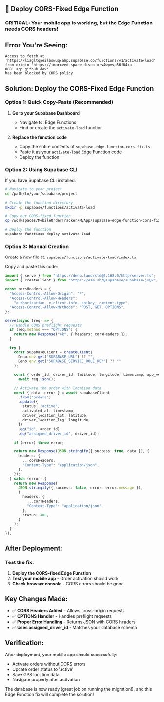 ## 🚀 Deploy CORS-Fixed Edge Function

### **CRITICAL:** Your mobile app is working, but the Edge Function needs CORS headers!

## Error You're Seeing:

```
Access to fetch at 'https://liagltqpeilbswuqcahp.supabase.co/functions/v1/activate-load'
from origin 'https://improved-space-disco-xrw4wpvvp56f64xp-8081.app.github.dev'
has been blocked by CORS policy
```

## Solution: Deploy the CORS-Fixed Edge Function

### **Option 1: Quick Copy-Paste (Recommended)**

1. **Go to your Supabase Dashboard**

   - Navigate to: Edge Functions
   - Find or create the `activate-load` function

2. **Replace the function code**
   - Copy the entire contents of `supabase-edge-function-cors-fix.ts`
   - Paste it as your `activate-load` Edge Function code
   - Deploy the function

### **Option 2: Using Supabase CLI**

If you have Supabase CLI installed:

```bash
# Navigate to your project
cd /path/to/your/supabase/project

# Create the function directory
mkdir -p supabase/functions/activate-load

# Copy our CORS-fixed function
cp /workspaces/MobileOrderTracker/MyApp/supabase-edge-function-cors-fix.ts supabase/functions/activate-load/index.ts

# Deploy the function
supabase functions deploy activate-load
```

### **Option 3: Manual Creation**

Create a new file at: `supabase/functions/activate-load/index.ts`

Copy and paste this code:

```typescript
import { serve } from "https://deno.land/std@0.168.0/http/server.ts";
import { createClient } from "https://esm.sh/@supabase/supabase-js@2";

const corsHeaders = {
  "Access-Control-Allow-Origin": "*",
  "Access-Control-Allow-Headers":
    "authorization, x-client-info, apikey, content-type",
  "Access-Control-Allow-Methods": "POST, GET, OPTIONS",
};

serve(async (req) => {
  // Handle CORS preflight requests
  if (req.method === "OPTIONS") {
    return new Response("ok", { headers: corsHeaders });
  }

  try {
    const supabaseClient = createClient(
      Deno.env.get("SUPABASE_URL") ?? "",
      Deno.env.get("SUPABASE_SERVICE_ROLE_KEY") ?? ""
    );

    const { order_id, driver_id, latitude, longitude, timestamp, app_version } =
      await req.json();

    // Activate the order with location data
    const { data, error } = await supabaseClient
      .from("orders")
      .update({
        status: "active",
        activated_at: timestamp,
        driver_location_lat: latitude,
        driver_location_lng: longitude,
      })
      .eq("id", order_id)
      .eq("assigned_driver_id", driver_id);

    if (error) throw error;

    return new Response(JSON.stringify({ success: true, data }), {
      headers: {
        ...corsHeaders,
        "Content-Type": "application/json",
      },
    });
  } catch (error) {
    return new Response(
      JSON.stringify({ success: false, error: error.message }),
      {
        headers: {
          ...corsHeaders,
          "Content-Type": "application/json",
        },
        status: 400,
      }
    );
  }
});
```

## **After Deployment:**

### Test the fix:

1. **Deploy the CORS-fixed Edge Function**
2. **Test your mobile app** - Order activation should work
3. **Check browser console** - CORS errors should be gone

## **Key Changes Made:**

- ✅ **CORS Headers Added** - Allows cross-origin requests
- ✅ **OPTIONS Handler** - Handles preflight requests
- ✅ **Proper Error Handling** - Returns JSON with CORS headers
- ✅ **Uses assigned_driver_id** - Matches your database schema

## **Verification:**

After deployment, your mobile app should successfully:

- Activate orders without CORS errors
- Update order status to 'active'
- Save GPS location data
- Navigate properly after activation

The database is now ready (great job on running the migration!), and this Edge Function fix will complete the solution!
